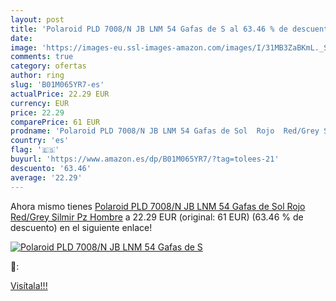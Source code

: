 ```yaml
---
layout: post
title: 'Polaroid PLD 7008/N JB LNM 54 Gafas de S al 63.46 % de descuento'
date: 
image: 'https://images-eu.ssl-images-amazon.com/images/I/31MB3ZaBKmL._SL200_.jpg'
comments: true
category: ofertas
author: ring
slug: 'B01M065YR7-es'
actualPrice: 22.29 EUR
currency: EUR
price: 22.29
comparePrice: 61 EUR
prodname: 'Polaroid PLD 7008/N JB LNM 54 Gafas de Sol  Rojo  Red/Grey Silmir Pz   Hombre'
country: 'es'
flag: '🇪🇸'
buyurl: 'https://www.amazon.es/dp/B01M065YR7/?tag=tolees-21'
descuento: '63.46'
average: '22.29'
---
```


Ahora mismo tienes [Polaroid PLD 7008/N JB LNM 54 Gafas de Sol  Rojo  Red/Grey Silmir Pz   Hombre](https://www.amazon.es/dp/B01M065YR7/?tag=tolees-21) a 22.29 EUR (original: 61 EUR) (63.46 %  de descuento) en el siguiente enlace!

[![Polaroid PLD 7008/N JB LNM 54 Gafas de S](https://images-eu.ssl-images-amazon.com/images/I/31MB3ZaBKmL._SL200_.jpg)](https://www.amazon.es/dp/B01M065YR7/?tag=tolees-21)

🔎:


[Visítala!!!](https://www.amazon.es/dp/B01M065YR7/?tag=tolees-21)
